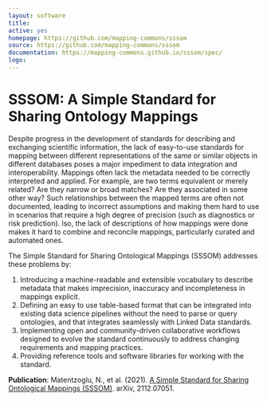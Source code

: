```yaml
---
layout: software
title: 
active: yes
homepage: https://github.com/mapping-commons/sssom
source: https://github.com/mapping-commons/sssom
documentation: https://mapping-commons.github.io/sssom/spec/
logo: 
---
```

# SSSOM: A Simple Standard for Sharing Ontology Mappings
Despite progress in the development of standards for describing and exchanging scientific information, the lack of easy-to-use standards for mapping between different representations of the same or similar objects in different databases poses a major impediment to data integration and interoperability. Mappings often lack the metadata needed to be correctly interpreted and applied. For example, are two terms equivalent or merely related? Are they narrow or broad matches? Are they associated in some other way? Such relationships between the mapped terms are often not documented,
leading to incorrect assumptions and making them hard to use in scenarios that require a high degree of precision (such as diagnostics or risk prediction). 
lso, the lack of descriptions of how mappings were done makes it hard to combine and reconcile mappings, particularly curated and automated ones.

The Simple Standard for Sharing Ontological Mappings (SSSOM) addresses these problems by:

1. Introducing a machine-readable and extensible vocabulary to describe metadata that makes imprecision, inaccuracy and incompleteness in mappings explicit.
2. Defining an easy to use table-based format that can be integrated into existing data science pipelines without the need to parse or query ontologies, and that integrates seamlessly with Linked Data standards.
3. Implementing open and community-driven collaborative workflows designed to evolve the standard continuously to address changing requirements and mapping practices.
4. Providing reference tools and software libraries for working with the standard.

**Publication**: Matentzoglu, N., et al. (2021). [A Simple Standard for Sharing Ontological Mappings (SSSOM)](http://arxiv.org/abs/2112.07051). arXiv, 2112.07051.
